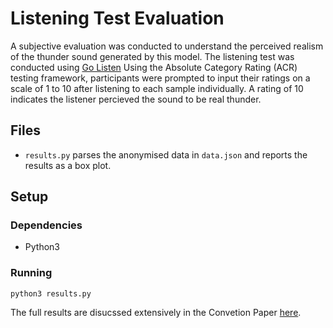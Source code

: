 # Listening Test Evaluation

A subjective evaluation was conducted to understand the perceived realism of the thunder sound generated by this model. The listening test was conducted using [Go Listen](https://golisten.ucd.ie/) Using the Absolute Category Rating (ACR) testing framework, participants were prompted to input their ratings on a scale of 1 to 10 after listening to each sample individually. A rating of 10 indicates the listener percieved the sound to be real thunder.

## Files

* `results.py` parses the anonymised data in `data.json` and reports the results as a box plot.  

## Setup

### Dependencies

* Python3

### Running

```
python3 results.py
```

The full results are disucssed extensively in the Convetion Paper [here](http://evalyn.co).